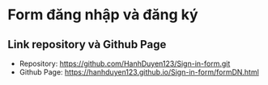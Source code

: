 # Form đăng nhập và đăng ký

## Link repository và Github Page
+ Repository: https://github.com/HanhDuyen123/Sign-in-form.git
+ Github Page: https://hanhduyen123.github.io/Sign-in-form/formDN.html